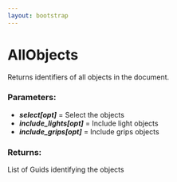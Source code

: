```yaml
---
layout: bootstrap
---
```


# AllObjects

Returns identifiers of all objects in the document.
          

### Parameters:

- ***select[opt]*** = Select the objects
- ***include_lights[opt]*** = Include light objects
- ***include_grips[opt]*** = Include grips objects
        

### Returns:


List of Guids identifying the objects
        


